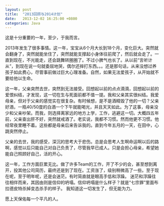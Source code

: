 ```yaml
---
layout: post
title:  "2013回顾与2014计划"
date:   2013-12-02 16:25:00 +0800
categories: Java
---
```

这是十分重要的一年，至少，于我而言。

2013年发生了很多事情。这一年，宝宝从6个月大长到18个月，变化巨大。突然就会翻身了，突然就能坐住了，突然就能支撑起小身体往前爬了，然后就会走了。一直到现在，不光能走，还会跳舞转圈圈了。不过小脾气也长了。从以前“言听计从”，到现在说一句就委屈地哭，偶尔还摔打东西。。。还是那句话，从来没想过养孩子如此费心，尽管事前做过巨大心理准备。自然，如果无法爱孩子，从开始就不要给他以生命。

这一年，父亲突然去世，突然到无法接受。回想起以前的点点滴滴，回想起以前的爱恨纠结，才发现，这一切在生与死面前都不值一提。我和父亲其实很纠结。我爱母亲，但对于父亲的感觉实在很复杂。有时候想，是不是酒精毁了他的一切？父亲好酒，一瓶40/50度的白酒一个下午就能喝光，并且天天如此。为了这事，母亲没少和父亲吵架。而我，则选择离家远的地方上学，工作，逃避这一切。大概四五年前，父亲查出肝不好，突然就戒酒了。老实说，我都不习惯。然而他更不习惯。他经常夜里睡不着。这些都是母亲后来告诉我的。直到今年五月的一天，在田中，心跳突然停止。

父亲的去世，我的感受，深沉的思考大于悲伤。总是会思考人生啊命运啊以后的路啊，感觉以后只能自己对自己负责了，尽管我早已成人。只是会担心母亲，希望她能自己照顾好自己，活的开心。

这一年，工作方面巨累无比。做了许多Team的工作，开了不少的会，甚至想到离开，投其他公司简历，最终还是到了现在。工资涨了，级别稍微高了一些。至于现在呢，至于明年呢，还是会迷茫。有时简直就是眼高手低和浮躁。 迷茫和浮躁往往相伴而来，其因由则是信仰的坍塌。信仰坍塌是什么样子？就是“七宗罪”里面布拉德皮特杀掉变态杀手的样子。 我知道这一切发生了，但无能为力。

愿上天保佑每一个平凡的人。
